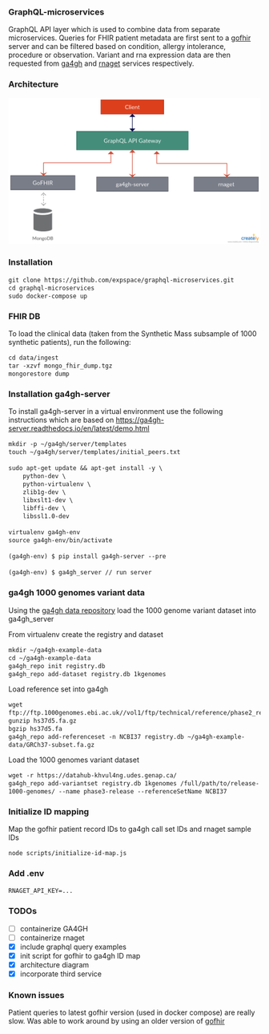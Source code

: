 ### GraphQL-microservices

GraphQL API layer which is used to combine data from separate microservices. Queries for FHIR patient 
metadata are first sent to a [gofhir](https://github.com/synthetichealth/gofhir) server and can be 
filtered based on condition, allergy intolerance, procedure or observation. Variant and rna expression 
data are then requested from [ga4gh](https://github.com/ga4gh/ga4gh-server) and [rnaget](https://github.com/CanDIG/rnaget_service) 
services respectively.  

### Architecture

![candig-query-arch-diagram](diagram/CanDIG-query%20-%20architecture-diagram.png)

### Installation
```
git clone https://github.com/expspace/graphql-microservices.git
cd graphql-microservices
sudo docker-compose up
```
### FHIR DB 

To load the clinical data (taken from the Synthetic Mass subsample of 1000 synthetic patients), run 
the following:

```
cd data/ingest
tar -xzvf mongo_fhir_dump.tgz
mongorestore dump
```

### Installation ga4gh-server

To install ga4gh-server in a virtual environment use the following instructions which are based on 
https://ga4gh-server.readthedocs.io/en/latest/demo.html

```
mkdir -p ~/ga4gh/server/templates
touch ~/ga4gh/server/templates/initial_peers.txt

sudo apt-get update && apt-get install -y \
    python-dev \
    python-virtualenv \
    zlib1g-dev \
    libxslt1-dev \
    libffi-dev \
    libssl1.0-dev
    
virtualenv ga4gh-env
source ga4gh-env/bin/activate

(ga4gh-env) $ pip install ga4gh-server --pre

(ga4gh-env) $ ga4gh_server // run server

``` 


### ga4gh 1000 genomes variant data

Using the [ga4gh data repository](https://ga4gh-server.readthedocs.io/en/latest/datarepo.html) load the 1000 genome 
variant dataset into ga4gh_server

From virtualenv create the registry and dataset

```
mkdir ~/ga4gh-example-data
cd ~/ga4gh-example-data
ga4gh_repo init registry.db
ga4gh_repo add-dataset registry.db 1kgenomes
```

Load reference set into ga4gh

```
wget ftp://ftp.1000genomes.ebi.ac.uk//vol1/ftp/technical/reference/phase2_reference_assembly_sequence/hs37d5.fa.gz
gunzip hs37d5.fa.gz
bgzip hs37d5.fa
ga4gh_repo add-referenceset -n NCBI37 registry.db ~/ga4gh-example-data/GRCh37-subset.fa.gz
```

Load the 1000 genomes variant dataset 

```
wget -r https://datahub-khvul4ng.udes.genap.ca/
ga4gh_repo add-variantset registry.db 1kgenomes /full/path/to/release-1000-genomes/ --name phase3-release --referenceSetName NCBI37

```

### Initialize ID mapping 
Map the gofhir patient record IDs to ga4gh call set IDs and rnaget sample IDs
``` 
node scripts/initialize-id-map.js
```
### Add .env 
```
RNAGET_API_KEY=...
```


### TODOs

- [ ] containerize GA4GH
- [ ] containerize rnaget 
- [x] include graphql query examples
- [x] init script for gofhir to ga4gh ID map 
- [x] architecture diagram
- [x] incorporate third service 

### Known issues

Patient queries to latest gofhir version (used in docker compose) are really slow. Was able to work around by using an older 
version of [gofhir](https://github.com/synthetichealth/gofhir/tree/8f01482a931d75d81031c666f44cbe35a223b826)  

